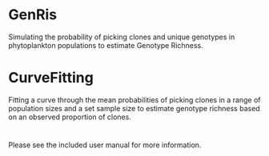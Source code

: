 # GenRis
Simulating the probability of picking clones and unique genotypes in phytoplankton populations to estimate Genotype Richness.

#
#
# CurveFitting

Fitting a curve through the mean probabilities of picking clones in a range of population sizes and a set sample size to estimate genotype richness based on an observed proportion of clones.

#
#
Please see the included user manual for more information.
